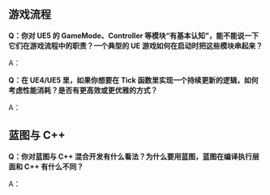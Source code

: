 ## 游戏流程
**Q：你对 UE5 的 GameMode、Controller 等模块“有基本认知”，能不能说一下它们在游戏流程中的职责？一个典型的 UE 游戏如何在启动时把这些模块串起来？**

A：

**Q：在 UE4/UE5 里，如果你想要在 Tick 函数里实现一个持续更新的逻辑，如何考虑性能消耗？是否有更高效或更优雅的方式？**

A：

## 蓝图与 C++
**Q：你对蓝图与 C++ 混合开发有什么看法？为什么要用蓝图，蓝图在编译执行层面和 C++ 有什么不同？**

A：
